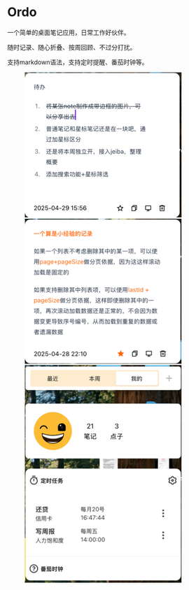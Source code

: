 # Ordo

一个简单的桌面笔记应用，日常工作好伙伴。

随时记录、随心折叠、按周回顾、不过分打扰。

支持markdown语法，支持定时提醒、番茄时钟等。

<figure class="half">
    <img src="/resource/img_2.png" width="358"  />
    <img src="/resource/img_1.png" width="358"  />
    <img src="/resource/img.png" width="358" />
</figure>
 

